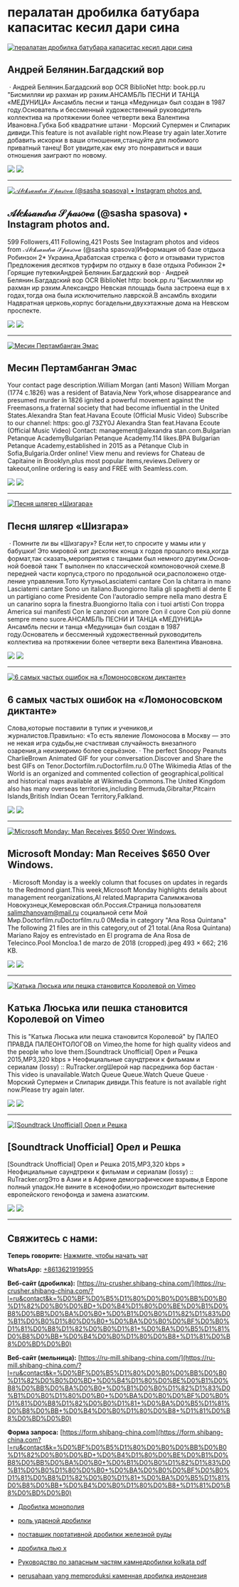 # пералатан дробилка батубара капаситас кесил дари сина

<a href="https://swt.shibang-china.com/?l=ru&img&k=%D0%BF%D0%B5%D1%80%D0%B0%D0%BB%D0%B0%D1%82%D0%B0%D0%BD+%D0%B4%D1%80%D0%BE%D0%B1%D0%B8%D0%BB%D0%BA%D0%B0+%D0%B1%D0%B0%D1%82%D1%83%D0%B1%D0%B0%D1%80%D0%B0+%D0%BA%D0%B0%D0%BF%D0%B0%D1%81%D0%B8%D1%82%D0%B0%D1%81+%D0%BA%D0%B5%D1%81%D0%B8%D0%BB+%D0%B4%D0%B0%D1%80%D0%B8+%D1%81%D0%B8%D0%BD%D0%B0" target="_blank">![пералатан дробилка батубара капаситас кесил дари сина](http://static.shibang-china.com/all-800x300/123.jpg)</a>

## Андрей Белянин.Багдадский вор
&nbsp;&#0183;&#32;Андрей Белянин.Багдадский вор OCR BiblioNet http: book.pp.ru &quot;Бисмилляи ир рахман ир рэхим.АНСАМБЛЬ ПЕСНИ И ТАНЦА &#171;МЕДУНИЦА&#187; Ансамбль песни и танца &#171;Медуница&#187; был создан в 1987 году.Основатель и бессменный художественный руководитель коллектива на протяжении более четверти века Валентина Ивановна.Губка Боб квадратние штани&nbsp;&#0183;&#32;Морский Супермен и Слипарик дивиди.This feature is not available right now.Please try again later.Хотите добавить искорки в ваши отношения,станцуйте для любимого приватный танец! Вот увидите,как ему это понравиться и ваши отношения заиграют по новому.


<a href="https://whatsapp.shibangsoft.com/WhatsApp.php" target="_blank" title="WhatsApp">![](http://static.shibang-china.com/icon/whatsapp.png)</a> <a href="https://swt.shibang-china.com/?l=ru&icon&k=%D0%BF%D0%B5%D1%80%D0%B0%D0%BB%D0%B0%D1%82%D0%B0%D0%BD+%D0%B4%D1%80%D0%BE%D0%B1%D0%B8%D0%BB%D0%BA%D0%B0+%D0%B1%D0%B0%D1%82%D1%83%D0%B1%D0%B0%D1%80%D0%B0+%D0%BA%D0%B0%D0%BF%D0%B0%D1%81%D0%B8%D1%82%D0%B0%D1%81+%D0%BA%D0%B5%D1%81%D0%B8%D0%BB+%D0%B4%D0%B0%D1%80%D0%B8+%D1%81%D0%B8%D0%BD%D0%B0" target="_blank">![](http://static.shibang-china.com/icon/chat-ru.png)</a>

---

<a href="https://swt.shibang-china.com/?l=ru&img&k=%D0%BF%D0%B5%D1%80%D0%B0%D0%BB%D0%B0%D1%82%D0%B0%D0%BD+%D0%B4%D1%80%D0%BE%D0%B1%D0%B8%D0%BB%D0%BA%D0%B0+%D0%B1%D0%B0%D1%82%D1%83%D0%B1%D0%B0%D1%80%D0%B0+%D0%BA%D0%B0%D0%BF%D0%B0%D1%81%D0%B8%D1%82%D0%B0%D1%81+%D0%BA%D0%B5%D1%81%D0%B8%D0%BB+%D0%B4%D0%B0%D1%80%D0%B8+%D1%81%D0%B8%D0%BD%D0%B0" target="_blank">![𝒜𝓁𝑒𝓀𝓈𝒶𝓃𝒹𝓇𝒶 𝒮𝓅𝒶𝓈𝑜𝓋𝒶 (@sasha spasova) • Instagram photos and.](http://static.shibang-china.com/all-800x300/1376.jpg)</a>

## 𝒜𝓁𝑒𝓀𝓈𝒶𝓃𝒹𝓇𝒶 𝒮𝓅𝒶𝓈𝑜𝓋𝒶 (@sasha spasova) • Instagram photos and.
599 Followers,411 Following,421 Posts See Instagram photos and videos from 𝒜𝓁𝑒𝓀𝓈𝒶𝓃𝒹𝓇𝒶 𝒮𝓅𝒶𝓈𝑜𝓋𝒶 (@sasha spasova)Информация об базе отдыха Робинзон 2* Украина,Арабатская стрелка с фото и отзывами туристов Предложения десятков турфирм по отдыху в базе отдыха Робинзон 2* Горящие путевкиАндрей Белянин.Багдадский вор&nbsp;&#0183;&#32;Андрей Белянин.Багдадский вор OCR BiblioNet http: book.pp.ru &quot;Бисмилляи ир рахман ир рэхим.Александро Невская площадь была застроена еще в х годах,тогда она была исключительно лаврской.В ансамбль входили Надвратная церковь,корпус богадельни,двухэтажные дома на Невском проспекте.


<a href="https://whatsapp.shibangsoft.com/WhatsApp.php" target="_blank" title="WhatsApp">![](http://static.shibang-china.com/icon/whatsapp.png)</a> <a href="https://swt.shibang-china.com/?l=ru&icon&k=%D0%BF%D0%B5%D1%80%D0%B0%D0%BB%D0%B0%D1%82%D0%B0%D0%BD+%D0%B4%D1%80%D0%BE%D0%B1%D0%B8%D0%BB%D0%BA%D0%B0+%D0%B1%D0%B0%D1%82%D1%83%D0%B1%D0%B0%D1%80%D0%B0+%D0%BA%D0%B0%D0%BF%D0%B0%D1%81%D0%B8%D1%82%D0%B0%D1%81+%D0%BA%D0%B5%D1%81%D0%B8%D0%BB+%D0%B4%D0%B0%D1%80%D0%B8+%D1%81%D0%B8%D0%BD%D0%B0" target="_blank">![](http://static.shibang-china.com/icon/chat-ru.png)</a>

---

<a href="https://swt.shibang-china.com/?l=ru&img&k=%D0%BF%D0%B5%D1%80%D0%B0%D0%BB%D0%B0%D1%82%D0%B0%D0%BD+%D0%B4%D1%80%D0%BE%D0%B1%D0%B8%D0%BB%D0%BA%D0%B0+%D0%B1%D0%B0%D1%82%D1%83%D0%B1%D0%B0%D1%80%D0%B0+%D0%BA%D0%B0%D0%BF%D0%B0%D1%81%D0%B8%D1%82%D0%B0%D1%81+%D0%BA%D0%B5%D1%81%D0%B8%D0%BB+%D0%B4%D0%B0%D1%80%D0%B8+%D1%81%D0%B8%D0%BD%D0%B0" target="_blank">![Месин Пертамбанган Эмас](http://static.shibang-china.com/all-800x300/9.jpg)</a>

## Месин Пертамбанган Эмас
Your contact page description.William Morgan (anti Mason) William Morgan (1774 c.1826) was a resident of Batavia,New York,whose disappearance and presumed murder in 1826 ignited a powerful movement against the Freemasons,a fraternal society that had become influential in the United States.Alexandra Stan feat.Havana Ecoute (Official Music Video) Subscribe to our channel: https: goo.gl 73ZY0J Alexandra Stan feat.Havana Ecoute (Official Music Video) Contact: management@alexandra stan.com.Bulgarian Petanque AcademyBulgarian Petanque Academy.114 likes.BPA Bulgarian Petanque Academy,established in 2015 as a P&#233;tanque Club in Sofia,Bulgaria.Order online! View menu and reviews for Chateau de Capitaine in Brooklyn,plus most popular items,reviews.Delivery or takeout,online ordering is easy and FREE with Seamless.com.


<a href="https://whatsapp.shibangsoft.com/WhatsApp.php" target="_blank" title="WhatsApp">![](http://static.shibang-china.com/icon/whatsapp.png)</a> <a href="https://swt.shibang-china.com/?l=ru&icon&k=%D0%BF%D0%B5%D1%80%D0%B0%D0%BB%D0%B0%D1%82%D0%B0%D0%BD+%D0%B4%D1%80%D0%BE%D0%B1%D0%B8%D0%BB%D0%BA%D0%B0+%D0%B1%D0%B0%D1%82%D1%83%D0%B1%D0%B0%D1%80%D0%B0+%D0%BA%D0%B0%D0%BF%D0%B0%D1%81%D0%B8%D1%82%D0%B0%D1%81+%D0%BA%D0%B5%D1%81%D0%B8%D0%BB+%D0%B4%D0%B0%D1%80%D0%B8+%D1%81%D0%B8%D0%BD%D0%B0" target="_blank">![](http://static.shibang-china.com/icon/chat-ru.png)</a>

---

<a href="https://swt.shibang-china.com/?l=ru&img&k=%D0%BF%D0%B5%D1%80%D0%B0%D0%BB%D0%B0%D1%82%D0%B0%D0%BD+%D0%B4%D1%80%D0%BE%D0%B1%D0%B8%D0%BB%D0%BA%D0%B0+%D0%B1%D0%B0%D1%82%D1%83%D0%B1%D0%B0%D1%80%D0%B0+%D0%BA%D0%B0%D0%BF%D0%B0%D1%81%D0%B8%D1%82%D0%B0%D1%81+%D0%BA%D0%B5%D1%81%D0%B8%D0%BB+%D0%B4%D0%B0%D1%80%D0%B8+%D1%81%D0%B8%D0%BD%D0%B0" target="_blank">![Песня шлягер &#171;Шизгара&#187;](http://static.shibang-china.com/all-800x300/1285.jpg)</a>

## Песня шлягер &#171;Шизгара&#187;
&nbsp;&#0183;&#32;Помните ли вы &#171;Шизгару&#187;? Если нет,то спросите у мамы или у бабушки! Это мировой хит дискотек конца х годов прошлого века,когда формат,так сказать,мероприятия с танцами был немного другим.Ос&#173;нов&#173;ной бое&#173;вой танк Т вы&#173;пол&#173;нен по клас&#173;си&#173;че&#173;ской ком&#173;по&#173;но&#173;воч&#173;ной схе&#173;ме.В пе&#173;ред&#173;ней час&#173;ти кор&#173;пу&#173;са,стро&#173;го по про&#173;доль&#173;ной оси,рас&#173;по&#173;ло&#173;же&#173;но от&#173;де&#173;ле&#173;ние управ&#173;ле&#173;ния.Тото КутуньоLasciatemi cantare Con la chitarra in mano Lasciatemi cantare Sono un italiano.Buongiorno Italia gli spaghetti al dente E un partigiano come Presidente Con l‘autoradio sempre nella mano destra E un canarino sopra la finestra.Buongiorno Italia con i tuoi artisti Con troppa America sui manifesti Con le canzoni con amore Con il cuore Con pi&#249; donne sempre meno suore.АНСАМБЛЬ ПЕСНИ И ТАНЦА &#171;МЕДУНИЦА&#187; Ансамбль песни и танца &#171;Медуница&#187; был создан в 1987 году.Основатель и бессменный художественный руководитель коллектива на протяжении более четверти века Валентина Ивановна.


<a href="https://whatsapp.shibangsoft.com/WhatsApp.php" target="_blank" title="WhatsApp">![](http://static.shibang-china.com/icon/whatsapp.png)</a> <a href="https://swt.shibang-china.com/?l=ru&icon&k=%D0%BF%D0%B5%D1%80%D0%B0%D0%BB%D0%B0%D1%82%D0%B0%D0%BD+%D0%B4%D1%80%D0%BE%D0%B1%D0%B8%D0%BB%D0%BA%D0%B0+%D0%B1%D0%B0%D1%82%D1%83%D0%B1%D0%B0%D1%80%D0%B0+%D0%BA%D0%B0%D0%BF%D0%B0%D1%81%D0%B8%D1%82%D0%B0%D1%81+%D0%BA%D0%B5%D1%81%D0%B8%D0%BB+%D0%B4%D0%B0%D1%80%D0%B8+%D1%81%D0%B8%D0%BD%D0%B0" target="_blank">![](http://static.shibang-china.com/icon/chat-ru.png)</a>

---

<a href="https://swt.shibang-china.com/?l=ru&img&k=%D0%BF%D0%B5%D1%80%D0%B0%D0%BB%D0%B0%D1%82%D0%B0%D0%BD+%D0%B4%D1%80%D0%BE%D0%B1%D0%B8%D0%BB%D0%BA%D0%B0+%D0%B1%D0%B0%D1%82%D1%83%D0%B1%D0%B0%D1%80%D0%B0+%D0%BA%D0%B0%D0%BF%D0%B0%D1%81%D0%B8%D1%82%D0%B0%D1%81+%D0%BA%D0%B5%D1%81%D0%B8%D0%BB+%D0%B4%D0%B0%D1%80%D0%B8+%D1%81%D0%B8%D0%BD%D0%B0" target="_blank">![6 самых частых ошибок на &#171;Ломоносовском диктанте&#187;](http://static.shibang-china.com/all-800x300/950.jpg)</a>

## 6 самых частых ошибок на &#171;Ломоносовском диктанте&#187;
Слова,которые поставили в тупик и учеников,и журналистов.Правильно: &#171;То есть явление Ломоносова в Мо&#173;скву — это не некая игра судьбы,не счастливая случайность внезап&#173;ного озарения,а неизмеримо более серьёзное.&nbsp;&#0183;&#32;The perfect Snoopy Peanuts CharlieBrown Animated GIF for your conversation.Discover and Share the best GIFs on Tenor.Doctorfilm.ruDoctorfilm.ru.0 0The Wikimedia Atlas of the World is an organized and commented collection of geographical,political and historical maps available at Wikimedia Commons.The United Kingdom also has many overseas territories,including Bermuda,Gibraltar,Pitcairn Islands,British Indian Ocean Territory,Falkland.


<a href="https://whatsapp.shibangsoft.com/WhatsApp.php" target="_blank" title="WhatsApp">![](http://static.shibang-china.com/icon/whatsapp.png)</a> <a href="https://swt.shibang-china.com/?l=ru&icon&k=%D0%BF%D0%B5%D1%80%D0%B0%D0%BB%D0%B0%D1%82%D0%B0%D0%BD+%D0%B4%D1%80%D0%BE%D0%B1%D0%B8%D0%BB%D0%BA%D0%B0+%D0%B1%D0%B0%D1%82%D1%83%D0%B1%D0%B0%D1%80%D0%B0+%D0%BA%D0%B0%D0%BF%D0%B0%D1%81%D0%B8%D1%82%D0%B0%D1%81+%D0%BA%D0%B5%D1%81%D0%B8%D0%BB+%D0%B4%D0%B0%D1%80%D0%B8+%D1%81%D0%B8%D0%BD%D0%B0" target="_blank">![](http://static.shibang-china.com/icon/chat-ru.png)</a>

---

<a href="https://swt.shibang-china.com/?l=ru&img&k=%D0%BF%D0%B5%D1%80%D0%B0%D0%BB%D0%B0%D1%82%D0%B0%D0%BD+%D0%B4%D1%80%D0%BE%D0%B1%D0%B8%D0%BB%D0%BA%D0%B0+%D0%B1%D0%B0%D1%82%D1%83%D0%B1%D0%B0%D1%80%D0%B0+%D0%BA%D0%B0%D0%BF%D0%B0%D1%81%D0%B8%D1%82%D0%B0%D1%81+%D0%BA%D0%B5%D1%81%D0%B8%D0%BB+%D0%B4%D0%B0%D1%80%D0%B8+%D1%81%D0%B8%D0%BD%D0%B0" target="_blank">![Microsoft Monday: Man Receives $650 Over Windows.](http://static.shibang-china.com/all-800x300/90.jpg)</a>

## Microsoft Monday: Man Receives $650 Over Windows.
&nbsp;&#0183;&#32;Microsoft Monday is a weekly column that focuses on updates in regards to the Redmond giant.This week,Microsoft Monday highlights details about management reorganizations,AI related.Маргарита Салимжанова Новокузнецк,Кемеровская обл.Россия.Страница пользователя salimzhanovam@mail.ru социальной сети Мой Мир.Doctorfilm.ruDoctorfilm.ru.0 0Media in category &quot;Ana Rosa Quintana&quot; The following 21 files are in this category,out of 21 total.(Ana Rosa Quintana) Mariano Rajoy es entrevistado en El programa de Ana Rosa de Telecinco.Pool Moncloa.1 de marzo de 2018 (cropped).jpeg 493 &#215; 662; 216 KB.


<a href="https://whatsapp.shibangsoft.com/WhatsApp.php" target="_blank" title="WhatsApp">![](http://static.shibang-china.com/icon/whatsapp.png)</a> <a href="https://swt.shibang-china.com/?l=ru&icon&k=%D0%BF%D0%B5%D1%80%D0%B0%D0%BB%D0%B0%D1%82%D0%B0%D0%BD+%D0%B4%D1%80%D0%BE%D0%B1%D0%B8%D0%BB%D0%BA%D0%B0+%D0%B1%D0%B0%D1%82%D1%83%D0%B1%D0%B0%D1%80%D0%B0+%D0%BA%D0%B0%D0%BF%D0%B0%D1%81%D0%B8%D1%82%D0%B0%D1%81+%D0%BA%D0%B5%D1%81%D0%B8%D0%BB+%D0%B4%D0%B0%D1%80%D0%B8+%D1%81%D0%B8%D0%BD%D0%B0" target="_blank">![](http://static.shibang-china.com/icon/chat-ru.png)</a>

---

<a href="https://swt.shibang-china.com/?l=ru&img&k=%D0%BF%D0%B5%D1%80%D0%B0%D0%BB%D0%B0%D1%82%D0%B0%D0%BD+%D0%B4%D1%80%D0%BE%D0%B1%D0%B8%D0%BB%D0%BA%D0%B0+%D0%B1%D0%B0%D1%82%D1%83%D0%B1%D0%B0%D1%80%D0%B0+%D0%BA%D0%B0%D0%BF%D0%B0%D1%81%D0%B8%D1%82%D0%B0%D1%81+%D0%BA%D0%B5%D1%81%D0%B8%D0%BB+%D0%B4%D0%B0%D1%80%D0%B8+%D1%81%D0%B8%D0%BD%D0%B0" target="_blank">![Катька Люська или пешка становится Королевой on Vimeo](http://static.shibang-china.com/all-800x300/515.jpg)</a>

## Катька Люська или пешка становится Королевой on Vimeo
This is &quot;Катька Люська или пешка становится Королевой&quot; by ПАЛЕО ПРАВДА ПАЛЕОНТОЛОГОВ on Vimeo,the home for high quality videos and the people who love them.[Soundtrack Unofficial] Орел и Решка 2015,MP3,320 kbps &#187; Неофициальные саундтреки к фильмам и сериалам (lossy) :: RuTracker.orgШерой нар пасредника бор бастан&nbsp;&#0183;&#32;This video is unavailable.Watch Queue Queue.Watch Queue Queue&nbsp;&#0183;&#32;Морский Супермен и Слипарик дивиди.This feature is not available right now.Please try again later.


<a href="https://whatsapp.shibangsoft.com/WhatsApp.php" target="_blank" title="WhatsApp">![](http://static.shibang-china.com/icon/whatsapp.png)</a> <a href="https://swt.shibang-china.com/?l=ru&icon&k=%D0%BF%D0%B5%D1%80%D0%B0%D0%BB%D0%B0%D1%82%D0%B0%D0%BD+%D0%B4%D1%80%D0%BE%D0%B1%D0%B8%D0%BB%D0%BA%D0%B0+%D0%B1%D0%B0%D1%82%D1%83%D0%B1%D0%B0%D1%80%D0%B0+%D0%BA%D0%B0%D0%BF%D0%B0%D1%81%D0%B8%D1%82%D0%B0%D1%81+%D0%BA%D0%B5%D1%81%D0%B8%D0%BB+%D0%B4%D0%B0%D1%80%D0%B8+%D1%81%D0%B8%D0%BD%D0%B0" target="_blank">![](http://static.shibang-china.com/icon/chat-ru.png)</a>

---

<a href="https://swt.shibang-china.com/?l=ru&img&k=%D0%BF%D0%B5%D1%80%D0%B0%D0%BB%D0%B0%D1%82%D0%B0%D0%BD+%D0%B4%D1%80%D0%BE%D0%B1%D0%B8%D0%BB%D0%BA%D0%B0+%D0%B1%D0%B0%D1%82%D1%83%D0%B1%D0%B0%D1%80%D0%B0+%D0%BA%D0%B0%D0%BF%D0%B0%D1%81%D0%B8%D1%82%D0%B0%D1%81+%D0%BA%D0%B5%D1%81%D0%B8%D0%BB+%D0%B4%D0%B0%D1%80%D0%B8+%D1%81%D0%B8%D0%BD%D0%B0" target="_blank">![[Soundtrack Unofficial] Орел и Решка](http://static.shibang-china.com/all-800x300/272.jpg)</a>

## [Soundtrack Unofficial] Орел и Решка
[Soundtrack Unofficial] Орел и Решка 2015,MP3,320 kbps &#187; Неофициальные саундтреки к фильмам и сериалам (lossy) :: RuTracker.orgЭто в Азии и в Африке демографические взрывы,в Европе полный упадок.Не вините в ксенофобии,но происходит вытеснение европейского генофонда и замена азиатским.

<a href="https://whatsapp.shibangsoft.com/WhatsApp.php" target="_blank" title="WhatsApp">![](http://static.shibang-china.com/icon/whatsapp.png)</a> <a href="https://swt.shibang-china.com/?l=ru&icon&k=%D0%BF%D0%B5%D1%80%D0%B0%D0%BB%D0%B0%D1%82%D0%B0%D0%BD+%D0%B4%D1%80%D0%BE%D0%B1%D0%B8%D0%BB%D0%BA%D0%B0+%D0%B1%D0%B0%D1%82%D1%83%D0%B1%D0%B0%D1%80%D0%B0+%D0%BA%D0%B0%D0%BF%D0%B0%D1%81%D0%B8%D1%82%D0%B0%D1%81+%D0%BA%D0%B5%D1%81%D0%B8%D0%BB+%D0%B4%D0%B0%D1%80%D0%B8+%D1%81%D0%B8%D0%BD%D0%B0" target="_blank">![](http://static.shibang-china.com/icon/chat-ru.png)</a>

---
## Свяжитесь с нами:

**Теперь говорите:** [Нажмите, чтобы начать чат](https://swt.shibang-china.com?l=ru&contact&k=%D0%BF%D0%B5%D1%80%D0%B0%D0%BB%D0%B0%D1%82%D0%B0%D0%BD+%D0%B4%D1%80%D0%BE%D0%B1%D0%B8%D0%BB%D0%BA%D0%B0+%D0%B1%D0%B0%D1%82%D1%83%D0%B1%D0%B0%D1%80%D0%B0+%D0%BA%D0%B0%D0%BF%D0%B0%D1%81%D0%B8%D1%82%D0%B0%D1%81+%D0%BA%D0%B5%D1%81%D0%B8%D0%BB+%D0%B4%D0%B0%D1%80%D0%B8+%D1%81%D0%B8%D0%BD%D0%B0)

**WhatsApp:**  [+8613621919955](https://whatsapp.shibangsoft.com/WhatsApp.php)

**Веб-сайт (дробилка):** [https://ru-crusher.shibang-china.com/](https://ru-crusher.shibang-china.com/?l=ru&contact&k=%D0%BF%D0%B5%D1%80%D0%B0%D0%BB%D0%B0%D1%82%D0%B0%D0%BD+%D0%B4%D1%80%D0%BE%D0%B1%D0%B8%D0%BB%D0%BA%D0%B0+%D0%B1%D0%B0%D1%82%D1%83%D0%B1%D0%B0%D1%80%D0%B0+%D0%BA%D0%B0%D0%BF%D0%B0%D1%81%D0%B8%D1%82%D0%B0%D1%81+%D0%BA%D0%B5%D1%81%D0%B8%D0%BB+%D0%B4%D0%B0%D1%80%D0%B8+%D1%81%D0%B8%D0%BD%D0%B0)

**Веб-сайт (мельница):** [https://ru-mill.shibang-china.com/](https://ru-mill.shibang-china.com/?l=ru&contact&k=%D0%BF%D0%B5%D1%80%D0%B0%D0%BB%D0%B0%D1%82%D0%B0%D0%BD+%D0%B4%D1%80%D0%BE%D0%B1%D0%B8%D0%BB%D0%BA%D0%B0+%D0%B1%D0%B0%D1%82%D1%83%D0%B1%D0%B0%D1%80%D0%B0+%D0%BA%D0%B0%D0%BF%D0%B0%D1%81%D0%B8%D1%82%D0%B0%D1%81+%D0%BA%D0%B5%D1%81%D0%B8%D0%BB+%D0%B4%D0%B0%D1%80%D0%B8+%D1%81%D0%B8%D0%BD%D0%B0)

**Форма запроса:** [https://form.shibang-china.com](https://form.shibang-china.com?l=ru&contact&k=%D0%BF%D0%B5%D1%80%D0%B0%D0%BB%D0%B0%D1%82%D0%B0%D0%BD+%D0%B4%D1%80%D0%BE%D0%B1%D0%B8%D0%BB%D0%BA%D0%B0+%D0%B1%D0%B0%D1%82%D1%83%D0%B1%D0%B0%D1%80%D0%B0+%D0%BA%D0%B0%D0%BF%D0%B0%D1%81%D0%B8%D1%82%D0%B0%D1%81+%D0%BA%D0%B5%D1%81%D0%B8%D0%BB+%D0%B4%D0%B0%D1%80%D0%B8+%D1%81%D0%B8%D0%BD%D0%B0)

* [Дробилка монополия](../121/%D0%94%D1%80%D0%BE%D0%B1%D0%B8%D0%BB%D0%BA%D0%B0%20%D0%BC%D0%BE%D0%BD%D0%BE%D0%BF%D0%BE%D0%BB%D0%B8%D1%8F.md)

* [роль ударной дробилки](../121/%D1%80%D0%BE%D0%BB%D1%8C%20%D1%83%D0%B4%D0%B0%D1%80%D0%BD%D0%BE%D0%B9%20%D0%B4%D1%80%D0%BE%D0%B1%D0%B8%D0%BB%D0%BA%D0%B8.md)

* [поставщик портативной дробилки железной руды](../124/%D0%BF%D0%BE%D1%81%D1%82%D0%B0%D0%B2%D1%89%D0%B8%D0%BA%20%D0%BF%D0%BE%D1%80%D1%82%D0%B0%D1%82%D0%B8%D0%B2%D0%BD%D0%BE%D0%B9%20%D0%B4%D1%80%D0%BE%D0%B1%D0%B8%D0%BB%D0%BA%D0%B8%20%D0%B6%D0%B5%D0%BB%D0%B5%D0%B7%D0%BD%D0%BE%D0%B9%20%D1%80%D1%83%D0%B4%D1%8B.md)

* [дробилка пью х](../125/%D0%B4%D1%80%D0%BE%D0%B1%D0%B8%D0%BB%D0%BA%D0%B0%20%D0%BF%D1%8C%D1%8E%20%D1%85.md)

* [Руководство по запасным частям камнедробилки kolkata pdf](../125/%D0%A0%D1%83%D0%BA%D0%BE%D0%B2%D0%BE%D0%B4%D1%81%D1%82%D0%B2%D0%BE%20%D0%BF%D0%BE%20%D0%B7%D0%B0%D0%BF%D0%B0%D1%81%D0%BD%D1%8B%D0%BC%20%D1%87%D0%B0%D1%81%D1%82%D1%8F%D0%BC%20%D0%BA%D0%B0%D0%BC%D0%BD%D0%B5%D0%B4%D1%80%D0%BE%D0%B1%D0%B8%D0%BB%D0%BA%D0%B8%20kolkata%20pdf.md)

* [perusahaan yang memproduksi каменная дробилка индонезия](../125/perusahaan%20yang%20memproduksi%20%D0%BA%D0%B0%D0%BC%D0%B5%D0%BD%D0%BD%D0%B0%D1%8F%20%D0%B4%D1%80%D0%BE%D0%B1%D0%B8%D0%BB%D0%BA%D0%B0%20%D0%B8%D0%BD%D0%B4%D0%BE%D0%BD%D0%B5%D0%B7%D0%B8%D1%8F.md)
